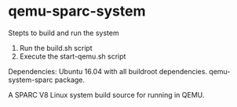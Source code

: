 # qemu-sparc-system

Stepts to build and run the system

1. Run the build.sh script
2. Execute the start-qemu.sh script

Dependencies: Ubuntu 16.04 with all buildroot dependencies. qemu-system-sparc package.

A SPARC V8 Linux system build source for running in QEMU.
